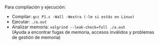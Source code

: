 Para compilación y ejecución:  

- Compilar: `gcc P1.c -Wall -Wextra (-lm si estás en Linux)`  
- Ejecutar: `./a.out`  
- Analizar memoria: `valgrind --leak-check=full ./a.out`    
  (Ayuda a encontrar fugas de memoria, accesos inválidos y problemas de gestión de memoria)  
